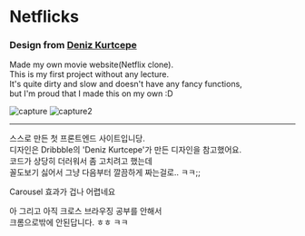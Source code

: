 # Netflicks
### Design from [Deniz Kurtcepe](https://dribbble.com/shots/4240842-Netflix-Home-Page)

Made my own movie website(Netflix clone).  
This is my first project without any lecture.  
It's quite dirty and slow and doesn't have any fancy functions,  
but I'm proud that I made this on my own :D  

![capture](https://user-images.githubusercontent.com/42052110/85828793-2296c280-b7c4-11ea-9fef-ad9aed19bfcc.PNG)
![capture2](https://user-images.githubusercontent.com/42052110/85828796-24608600-b7c4-11ea-8534-9df1ea088793.PNG)

---
스스로 만든 첫 프론트엔드 사이트입니당.  
디자인은 Dribbble의 'Deniz Kurtcepe'가 만든 디자인을 참고했어요.  
코드가 상당히 더러워서 좀 고치려고 했는데  
꼴도보기 싫어서 그냥 다음부터 깔끔하게 짜는걸로.. ㅋㅋ;;  

Carousel 효과가 겁나 어렵네요  

아 그리고 아직 크로스 브라우징 공부를 안해서  
크롬으로밖에 안된답니다. ㅎㅎ ㅋㅋ
